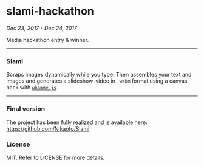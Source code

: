 # slami-hackathon
*Dec 23, 2017 - Dec 24, 2017*

Media hackathon entry & winner.

---

### Slami
Scraps images dynamically while you type. Then assembles your text and images and generates a slideshow-video in `.webm` format using a canvas hack with [`whammy.js`](https://github.com/antimatter15/whammy).

---

### Final version
The project has been fully realized and is available here: https://github.com/Nikaoto/Slami

### License
MIT. Refer to LICENSE for more details.
